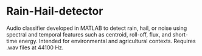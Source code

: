 # Rain-Hail-detector
Audio classifier developed in MATLAB to detect rain, hail, or noise using spectral and temporal features such as centroid, roll-off, flux, and short-time energy. Intended for environmental and agricultural contexts. Requires .wav files at 44100 Hz.
